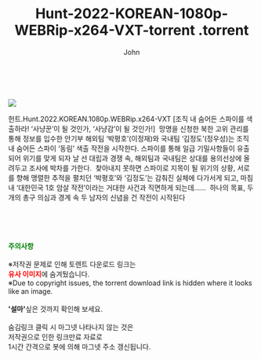 ﻿---
layout: post
title:  "                   Hunt-2022-KOREAN-1080p-WEBRip-x264-VXT-torrent                .torrent"
author: John
categories: [ 영화 ]
tags: [  ]
image: https://torrentrj57.com/uploadfile/full/b0c125755908caacc407c3108d743243661d2808.jpg 
description: "                   Hunt-2022-KOREAN-1080p-WEBRip-x264-VXT-torrent                 torrent 정보 공유"
toc: true
toc_sticky: true
---

<br>
<p><img src="https://torrentrj57.com/uploadfile/full/b0c125755908caacc407c3108d743243661d2808.jpg"/></p>
 헌트.Hunt.2022.KOREAN.1080p.WEBRip.x264-VXT [조직 내 숨어든 스파이를 색출하라! ‘사냥꾼’이 될 것인가, ‘사냥감’이 될 것인가!]  망명을 신청한 북한 고위 관리를 통해 정보를 입수한 안기부 해외팀 ‘박평호’(이정재)와 국내팀 ‘김정도’(정우성)는 조직 내 숨어든 스파이 ‘동림’ 색출 작전을 시작한다. 스파이를 통해 일급 기밀사항들이 유출되어 위기를 맞게 되자 날 선 대립과 경쟁 속, 해외팀과 국내팀은 상대를 용의선상에 올려두고 조사에 박차를 가한다.  찾아내지 못하면 스파이로 지목이 될 위기의 상황, 서로를 향해 맹렬한 추적을 펼치던 ‘박평호’와 ‘김정도’는 감춰진 실체에 다가서게 되고, 마침내 ‘대한민국 1호 암살 작전’이라는 거대한 사건과 직면하게 되는데……  하나의 목표, 두 개의 총구 의심과 경계 속 두 남자의 신념을 건 작전이 시작된다 
    
<br><br><br>
<p data-ke-size="size16"><b><span style="color: green;">주의사항</span></b><br /><br />※저작권 문제로 인해 토렌트 다운로드 링크는<br /><b><span style="color: red;">유사 이미지</span></b>에 숨겨뒀습니다.<br />※Due to copyright issues, the torrent download link is hidden where it looks like an image.<br /><br /><b>'설마'</b>싶은 것까지 확인해 보세요.<br /><br />숨김링크 클릭 시 마그넷 나타나지 않는 것은<br />저작권으로 인한 링크만료 자료로<br />1시간 간격으로 봇에 의해 마그넷 주소 갱신됩니다.</p>
